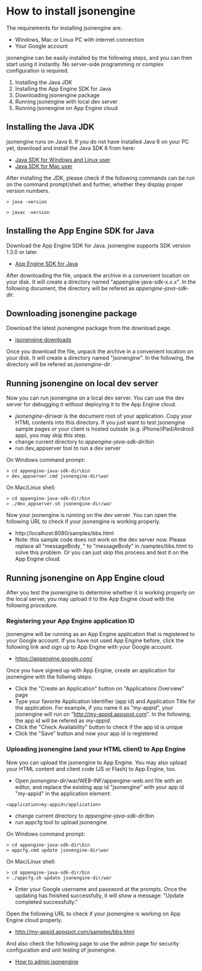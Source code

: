 # How to install jsonengine #

The requirements for installing jsonengine are:

  * Windows, Mac or Linux PC with internet connection
  * Your Google account

jsonengine can be easily installed by the following steps, and you can then start using it instantly.  No server-side programming or complex configuration is required.

  1. Installing the Java JDK
  1. Installing the App Engine SDK for Java
  1. Downloading jsonengine package
  1. Running jsonengine with local dev server
  1. Running jsonengine on App Engine cloud

## Installing the Java JDK ##

jsonengine runs on Java 6. If you do not have installed Java 6 on your PC yet, download and install the Java SDK 6 from here:

  * [Java SDK for Windows and Linux user](http://java.sun.com/javase/downloads/index.jsp)
  * [Java SDK for Mac user](http://developer.apple.com/java/)

After installing the JDK, please check if the following commands can be run on the command prompt/shell and further, whether they display proper version numbers.

```
> java -version
```

```
> javac -version
```

## Installing the App Engine SDK for Java ##

Download the App Engine SDK for Java. jsonengine supports SDK version 1.3.0 or later.

  * [App Engine SDK for Java](http://code.google.com/intl/en/appengine/downloads.html#Google_App_Engine_SDK_for_Java)

After downloading the file, unpack the archive in a convenient location on your disk. It will create a directory named "appengine-java-sdk-x.x.x". In the following document, the directory will be refered as _appengine-java-sdk-dir_.

## Downloading jsonengine package ##

Download the latest jsonengine package from the download page.

  * [jsonengine downloads](http://code.google.com/p/jsonengine/downloads/list)

Once you download the file, unpack the archive in a convenient location on your disk. It will create a directory named "jsonengine". In the following, the directory will be refered as _jsonengine-dir_.

## Running jsonengine on local dev server ##

Now you can run jsonengine on a local dev server. You can use the dev server for debugging it without deploying it to the App Engine cloud.

  * _jsonengine-dir\war_ is the document root of your application. Copy your HTML contents into this directory. If you just want to test jsonengine sample pages or your client is hosted outside (e.g. iPhone/iPad/Android app), you may skip this step.
  * change current directory to _appengine-java-sdk-dir_/bin
  * run dev\_appserver tool to run a dev server

On Windows command prompt:
```
> cd appengine-java-sdk-dir\bin
> dev_appserver.cmd jsonengine-dir\war
```

On Mac/Linux shell:
```
> cd appengine-java-sdk-dir/bin
> ./dev_appserver.sh jsonengine-dir/war
```

Now your jsonengine is running on the dev server. You can open the following URL to check if your jsonengine is working properly.

  * http://localhost:8080/samples/bbs.html
  * Note: this sample code does not work on the dev server now. Please replace all "messageBody`_`" to "messageBody" in /samples/bbs.html to solve this problem. Or you can just skip this process and test it on the App Engine cloud.

## Running jsonengine on App Engine cloud ##

After you test the jsonengine to determine whether it is working properly on the local server, you may upload it to the App Engine cloud with the following procedure.

### Registering your App Engine application ID ###

jsonengine will be running as an App Engine application that is registered to your Google account. If you have not used App Engine before, click the following link and sign up to App Engine with your Google account.

  * https://appengine.google.com/

Once you have signed up with App Engine, create an application for jsonengine with the follwing steps:

  * Click the "Create an Application" button on "Applications Overview" page
  * Type your favorite Application Identifier (app id) and Application Title for the application. For example, if you name it as "my-appid", your jsonengine will run on "http://my-appid.appspot.com". In the following, the app id will be refered as _my-appid_.
  * Click the "Check Availability" button to check if the app id is unique
  * Click the "Save" button and now your app id is registered

### Uploading jsonengine (and your HTML client) to App Engine ###

Now you can upload the jsonengine to App Engine. You may also upload your HTML content and client code (JS or Flash) to App Engine, too.

  * Open _jsonengine-dir_/war/WEB-INF/appengine-web.xml file with an editor, and replace the existing app id "jsonengine" with your app id "my-appid" in the application element:

```
<application>my-appid</application>
```

  * change current directory to _appengine-java-sdk-dir_/bin
  * run appcfg tool to upload jsonengine

On Windows command prompt:
```
> cd appengine-java-sdk-dir\bin
> appcfg.cmd update jsonengine-dir\war
```

On Mac/Linux shell:
```
> cd appengine-java-sdk-dir/bin
> ./appcfg.sh update jsonengine-dir/war
```

  * Enter your Google username and password at the prompts. Once the updating has finished successfully, it will show a message: "Update completed successfully."

Open the following URL to check if your jsonengine is working on App Engine cloud properly.

  * http://my-appid.appspot.com/samples/bbs.html

And also check the following page to use the admin page for security configuration and unit testing of jsonengine.

  * [How to admin jsonengine](HowToAdmin.md)